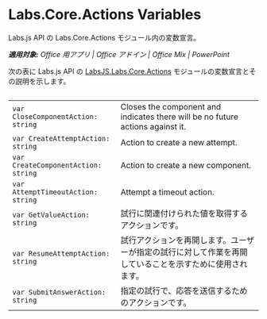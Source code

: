
# <a name="labs.core.actions-variables"></a>Labs.Core.Actions Variables
Labs.js API の Labs.Core.Actions モジュール内の変数宣言。

 _**適用対象:** Office 用アプリ | Office アドイン | Office Mix | PowerPoint_

次の表に Labs.js API の [LabsJS.Labs.Core.Actions](../../reference/office-mix/labsjs.labs.core.actions.md) モジュールの変数宣言とその説明を示します。

## 


|||
|:-----|:-----|
| `var CloseComponentAction: string`|Closes the component and indicates there will be no future actions against it.|
| `var CreateAttemptAction: string`|Action to create a new attempt.|
| `var CreateComponentAction: string`|Action to create a new component.|
| `var AttemptTimeoutAction: string`|Attempt a timeout action.|
| `var GetValueAction: string`|試行に関連付けられた値を取得するアクションです。|
| `var ResumeAttemptAction: string`|試行アクションを再開します。ユーザーが指定の試行に対して作業を再開していることを示すために使用されます。|
| `var SubmitAnswerAction: string`|指定の試行で、応答を送信するためのアクションです。|
